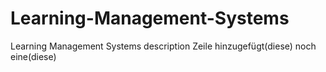 # Learning-Management-Systems
Learning Management Systems description
Zeile hinzugefügt(diese)
noch eine(diese)
